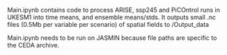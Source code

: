 Main.ipynb contains code to process ARISE, ssp245 and PiCOntrol runs in UKESM1 into time means, and ensemble means/stds. It outputs small .nc files (0.5Mb per variable per scenario) of spatial fields to /Output_data 

Main.ipynb needs to be run on JASMIN because file paths are specific to the CEDA archive. 

 
